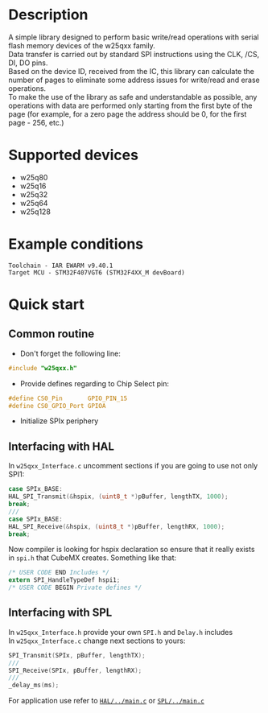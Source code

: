 # Description
A simple library designed to perform basic write/read operations with serial flash memory devices of the w25qxx family.  
Data transfer is carried out by standard SPI instructions using the CLK, /CS, DI, DO pins.  
Based on the device ID, received from the IC, this library can calculate the number of pages to eliminate some address issues for write/read and erase operations.  
To make the use of the library as safe and understandable as possible, any operations with data are performed only starting from the first byte of the page (for example, for a zero page the address should be 0, for the first page - 256, etc.)
# Supported devices
* w25q80
* w25q16
* w25q32
* w25q64
* w25q128

# Example conditions
`Toolchain - IAR EWARM v9.40.1`  
`Target MCU - STM32F407VGT6 (STM32F4XX_M devBoard)`  

# Quick start
## Common routine
* Don't forget the following line:
```C
#include "w25qxx.h"
```
* Provide defines regarding to Chip Select pin:
```C
#define CS0_Pin       GPIO_PIN_15
#define CS0_GPIO_Port GPIOA
```
* Initialize SPIx periphery
## Interfacing with HAL
In `w25qxx_Interface.c` uncomment sections if you are going to use not only SPI1:
```C
case SPIx_BASE:
HAL_SPI_Transmit(&hspix, (uint8_t *)pBuffer, lengthTX, 1000);
break;
///
case SPIx_BASE:
HAL_SPI_Receive(&hspix, (uint8_t *)pBuffer, lengthRX, 1000);
break;
```
Now compiler is looking for hspix declaration so ensure that it really exists   
in `spi.h` that CubeMX creates. Something like that:
```C
/* USER CODE END Includes */
extern SPI_HandleTypeDef hspi1;
/* USER CODE BEGIN Private defines */
```
## Interfacing with SPL
In `w25qxx_Interface.h` provide your own `SPI.h` and `Delay.h` includes   
In `w25qxx_Interface.c` change next sections to yours:
```C
SPI_Transmit(SPIx, pBuffer, lengthTX);
///
SPI_Receive(SPIx, pBuffer, lengthRX);
///
_delay_ms(ms);
```
For application use refer to [`HAL/../main.c`](./HAL/Core/Src/main.c) or [`SPL/../main.c`](./SPL/Source/main.c) 
